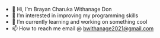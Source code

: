 - 👋 Hi, I’m Brayan Charuka Withanage Don
- 👀 I’m interested in improving my programming skills
- 🌱 I’m currently learning and working on something cool
- 📫 How to reach me email @ bwithanage2021@gmail.com

<!---
bwithanage/bwithanage is a ✨ special ✨ repository because its `README.md` (this file) appears on your GitHub profile.
You can click the Preview link to take a look at your changes.
--->
